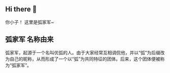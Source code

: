## Hi there 👋
你小子！
这里是弧家军~

## 弧家军 名称由来
弧家军，起源于一个名叫优弧的人。由于大家经常互相调侃他，并以“弧”为后缀改为自己的昵称，从而形成了一个以“弧”为共同特征的团体。后来，这个团体便被称为“弧家军”。

<!--

**Here are some ideas to get you started:**

🙋‍♀️ A short introduction - what is your organization all about?
🌈 Contribution guidelines - how can the community get involved?
👩‍💻 Useful resources - where can the community find your docs? Is there anything else the community should know?
🍿 Fun facts - what does your team eat for breakfast?
🧙 Remember, you can do mighty things with the power of [Markdown](https://docs.github.com/github/writing-on-github/getting-started-with-writing-and-formatting-on-github/basic-writing-and-formatting-syntax)
-->
